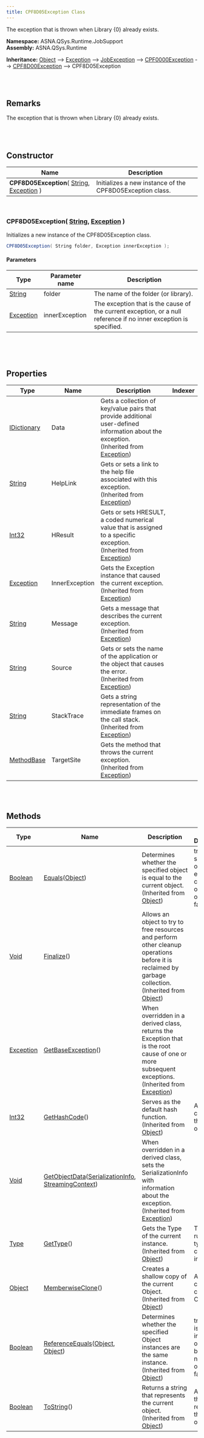 ```yaml
---
title: CPF8D05Exception Class
---
```


The exception that is thrown when Library {0} already exists.

**Namespace:** ASNA.QSys.Runtime.JobSupport <br/>
**Assembly:** ASNA.QSys.Runtime

**Inheritance:** [Object](https://docs.microsoft.com/en-us/dotnet/api/system.object) --> [Exception](https://docs.microsoft.com/en-us/dotnet/api/system.exception) --> [JobException](/reference/asna-qsys-runtime-job-support/exceptions-job-support/job-exception.html) --> [CPF0000Exception](/reference/asna-qsys-runtime-job-support/exceptions-cpfxxxx/cpf0000-exception.html) --> [CPF8D00Exception](/reference/asna-qsys-runtime-job-support/exceptions-cpfxxxx/cpf8d00-exception.html) --> CPF8D05Exception

<br>
<br>

## Remarks

The exception that is thrown when Library {0} already exists.

[//]: # ($$TODO: Complete the Remarks section.)

<br>
<br>

## Constructor

| Name |  Description 
| --- | --- 
| **CPF8D05Exception**( [String](https://docs.microsoft.com/en-us/dotnet/api/system.string), [Exception](https://docs.microsoft.com/en-us/dotnet/api/system.exception) ) | Initializes a new instance of the CPF8D05Exception class.

<br>

### CPF8D05Exception( [String](https://docs.microsoft.com/en-us/dotnet/api/system.string), [Exception](https://docs.microsoft.com/en-us/dotnet/api/system.exception) )

Initializes a new instance of the CPF8D05Exception class.

```cs
CPF8D05Exception( String folder, Exception innerException );
```

#### Parameters

| Type | Parameter name | Description
| --- | --- | ---
| [String](https://docs.microsoft.com/en-us/dotnet/api/system.string) | folder | The name of the folder (or library). 
| [Exception](https://docs.microsoft.com/en-us/dotnet/api/system.exception) | innerException | The exception that is the cause of the current exception, or a null reference if no inner exception is specified. 

<br>


<br>
<br>

## Properties

| Type | Name | Description | Indexer
| --- | --- | --- | --- 
| [IDictionary](https://docs.microsoft.com/en-us/dotnet/api/system.collections.generic.idictionary-2) | Data | Gets a collection of key/value pairs that provide additional user-defined information about the exception.<br>(Inherited from [Exception](https://learn.microsoft.com/en-us/dotnet/api/system.exception?view=net-8.0)) | 
| [String](https://docs.microsoft.com/en-us/dotnet/api/system.string) | HelpLink | Gets or sets a link to the help file associated with this exception.<br>(Inherited from [Exception](https://learn.microsoft.com/en-us/dotnet/api/system.exception?view=net-8.0)) | 
| [Int32](https://docs.microsoft.com/en-us/dotnet/api/system.int32) | HResult | Gets or sets HRESULT, a coded numerical value that is assigned to a specific exception.<br>(Inherited from [Exception](https://learn.microsoft.com/en-us/dotnet/api/system.exception?view=net-8.0)) | 
| [Exception](https://docs.microsoft.com/en-us/dotnet/api/system.exception) | InnerException | Gets the Exception instance that caused the current exception.<br>(Inherited from [Exception](https://learn.microsoft.com/en-us/dotnet/api/system.exception?view=net-8.0)) | 
| [String](https://docs.microsoft.com/en-us/dotnet/api/system.string) | Message | Gets a message that describes the current exception.<br>(Inherited from [Exception](https://learn.microsoft.com/en-us/dotnet/api/system.exception?view=net-8.0)) | 
| [String](https://docs.microsoft.com/en-us/dotnet/api/system.string) | Source | Gets or sets the name of the application or the object that causes the error.<br>(Inherited from [Exception](https://learn.microsoft.com/en-us/dotnet/api/system.exception?view=net-8.0)) | 
| [String](https://docs.microsoft.com/en-us/dotnet/api/system.string) | StackTrace | Gets a string representation of the immediate frames on the call stack.<br>(Inherited from [Exception](https://learn.microsoft.com/en-us/dotnet/api/system.exception?view=net-8.0)) | 
| [MethodBase](https://learn.microsoft.com/en-us/dotnet/api/system.reflection.methodbase?view=net-8.0) | TargetSite | Gets the method that throws the current exception.<br>(Inherited from [Exception](https://learn.microsoft.com/en-us/dotnet/api/system.exception?view=net-8.0)) | 

<br>
<br>

## Methods

| Type | Name | Description | Return Description 
| --- | --- | --- | --- 
| [Boolean](https://docs.microsoft.com/en-us/dotnet/api/system.boolean) | [Equals](https://docs.microsoft.com/en-us/dotnet/api/system.object.equals)([Object](https://docs.microsoft.com/en-us/dotnet/api/system.object)) | Determines whether the specified object is equal to the current object.<br>(Inherited from [Object](https://docs.microsoft.com/en-us/dotnet/api/system.object)) | true if the specified object is equal to the current object; otherwise, false.
| [Void](https://docs.microsoft.com/en-us/dotnet/api/system.void) | [Finalize](https://docs.microsoft.com/en-us/dotnet/api/system.object.finalize)() | Allows an object to try to free resources and perform other cleanup operations before it is reclaimed by garbage collection.<br>(Inherited from [Object](https://docs.microsoft.com/en-us/dotnet/api/system.object)) | 
| [Exception](https://docs.microsoft.com/en-us/dotnet/api/system.exception) | [GetBaseException](https://learn.microsoft.com/en-us/dotnet/api/system.exception?view=net-8.0.getbaseexception)() | When overridden in a derived class, returns the Exception that is the root cause of one or more subsequent exceptions.<br>(Inherited from [Exception](https://learn.microsoft.com/en-us/dotnet/api/system.exception?view=net-8.0)) | 
| [Int32](https://docs.microsoft.com/en-us/dotnet/api/system.int32) | [GetHashCode](https://docs.microsoft.com/en-us/dotnet/api/system.object.gethashcode)() | Serves as the default hash function.<br>(Inherited from [Object](https://docs.microsoft.com/en-us/dotnet/api/system.object)) | A hash code for the current object.
| [Void](https://docs.microsoft.com/en-us/dotnet/api/system.void) | [GetObjectData](https://learn.microsoft.com/en-us/dotnet/api/system.exception?view=net-8.0.getobjectdata)([SerializationInfo](https://learn.microsoft.com/en-us/dotnet/api/system.runtime.serialization.serializationinfo?view=net-8.0), [StreamingContext](https://learn.microsoft.com/en-us/dotnet/api/system.runtime.serialization.streamingcontext?view=net-8.0)) | When overridden in a derived class, sets the SerializationInfo with information about the exception.<br>(Inherited from [Exception](https://learn.microsoft.com/en-us/dotnet/api/system.exception?view=net-8.0)) | 
| [Type](https://docs.microsoft.com/en-us/dotnet/api/system.type) | [GetType](https://docs.microsoft.com/en-us/dotnet/api/system.object.gettype)() | Gets the Type of the current instance.<br>(Inherited from [Object](https://docs.microsoft.com/en-us/dotnet/api/system.object)) | The exact runtime type of the current instance.
| [Object](https://docs.microsoft.com/en-us/dotnet/api/system.object) | [MemberwiseClone](https://docs.microsoft.com/en-us/dotnet/api/system.object.memberwiseclone)() | Creates a shallow copy of the current Object.<br>(Inherited from [Object](https://docs.microsoft.com/en-us/dotnet/api/system.object)) | A shallow copy of the current Object.
| [Boolean](https://docs.microsoft.com/en-us/dotnet/api/system.boolean) | [ReferenceEquals](https://docs.microsoft.com/en-us/dotnet/api/system.object.referenceequals)([Object](https://docs.microsoft.com/en-us/dotnet/api/system.object), [Object](https://docs.microsoft.com/en-us/dotnet/api/system.object)) | Determines whether the specified Object instances are the same instance.<br>(Inherited from [Object](https://docs.microsoft.com/en-us/dotnet/api/system.object)) | true if objA is the same instance as objB or if both are null; otherwise, false.
| [Boolean](https://docs.microsoft.com/en-us/dotnet/api/system.boolean) | [ToString](https://docs.microsoft.com/en-us/dotnet/api/system.object.tostring)() | Returns a string that represents the current object.<br>(Inherited from [Object](https://docs.microsoft.com/en-us/dotnet/api/system.object)) | A string that represents the current object.

<br>
<br>

